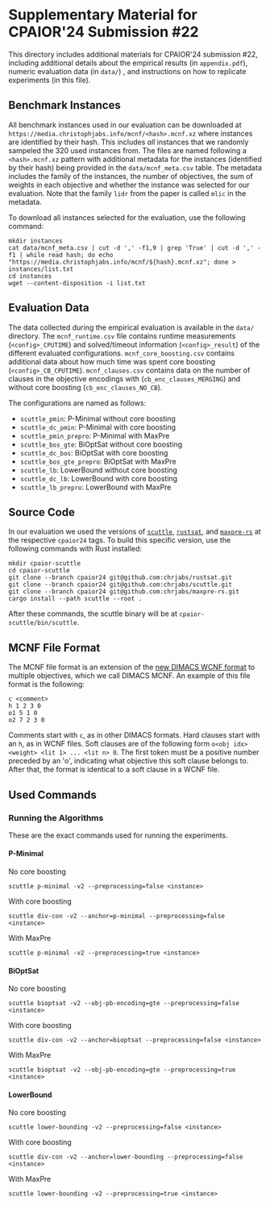 # Supplementary Material for CPAIOR'24 Submission #22

This directory includes additional materials for CPAIOR'24 submission #22,
including additional details about the empirical results (in `appendix.pdf`),
numeric evaluation data (in `data/`) , and instructions on how to replicate
experiments (in this file).

## Benchmark Instances

All benchmark instances used in our evaluation can be downloaded at
`https://media.christophjabs.info/mcnf/<hash>.mcnf.xz` where instances are identified by their hash.
This includes _all_ instances that we randomly sampeled the 320 used
instances from.  The files are named following a `<hash>.mcnf.xz` pattern with
additional metadata for the instances (identified by their hash) being provided
in the `data/mcnf_meta.csv` table.  The metadata includes the family of the
instances, the number of objectives, the sum of weights in each objective and
whether the instance was selected for our evaluation.  Note that the family
`lidr` from the paper is called `mlic` in the metadata.

To download all instances selected for the evaluation, use the following command:
```
mkdir instances
cat data/mcnf_meta.csv | cut -d ',' -f1,9 | grep 'True' | cut -d ',' -f1 | while read hash; do echo "https://media.christophjabs.info/mcnf/${hash}.mcnf.xz"; done > instances/list.txt
cd instances
wget --content-disposition -i list.txt
```

## Evaluation Data

The data collected during the empirical evaluation is available in the `data/`
directory.  The `mcnf_runtime.csv` file contains runtime measurements
(`<config>_CPUTIME`) and solved/timeout information (`<config>_result`) of the
different evaluated configurations.  `mcnf_core_boosting.csv` contains
additional data about how much time was spent core boosting
(`<config>_CB_CPUTIME`).  `mcnf_clauses.csv` contains data on the number of
clauses in the objective encodings with (`cb_enc_clauses_MERGING`) and without
core boosting (`cb_enc_clauses_NO_CB`).

The configurations are named as follows:
- `scuttle_pmin`: P-Minimal without core boosting
- `scuttle_dc_pmin`: P-Minimal with core boosting
- `scuttle_pmin_prepro`: P-Minimal with MaxPre
- `scuttle_bos_gte`: BiOptSat without core boosting
- `scuttle_dc_bos`: BiOptSat with core boosting
- `scuttle_bos_gte_prepro`: BiOptSat with MaxPre
- `scuttle_lb`: LowerBound without core boosting
- `scuttle_dc_lb`: LowerBound with core boosting
- `scuttle_lb_prepro`: LowerBound with MaxPre

## Source Code

In our evaluation we used the versions of
[`scuttle`](https://github.com/chrjabs/scuttle),
[`rustsat`](https://github.com/chrjabs/rustsat), and
[`maxpre-rs`](https://github.com/chrjabs/maxpre-rs) at the respective
`cpaior24` tags. To build this specific version, use the following commands
with Rust installed:

```
mkdir cpaior-scuttle
cd cpaior-scuttle
git clone --branch cpaior24 git@github.com:chrjabs/rustsat.git
git clone --branch cpaior24 git@github.com:chrjabs/scuttle.git
git clone --branch cpaior24 git@github.com:chrjabs/maxpre-rs.git
cargo install --path scuttle --root .
```

After these commands, the scuttle binary will be at `cpaior-scuttle/bin/scuttle`.

##

## MCNF File Format

The MCNF file format is an extension of the [new DIMACS WCNF
format](https://maxsat-evaluations.github.io/2022/rules.html#input) to multiple
objectives, which we call DIMACS MCNF. An example of this file format is the
following:

```text
c <comment>
h 1 2 3 0
o1 5 1 0
o2 7 2 3 0
```

Comments start with `c`, as in other DIMACS formats. Hard clauses start
with an `h`, as in WCNF files. Soft clauses are of the following form
`o<obj idx> <weight> <lit 1> ... <lit n> 0`. The first token must be a
positive number preceded by an 'o', indicating what objective this soft
clause belongs to. After that, the format is identical to a soft clause
in a WCNF file.

## Used Commands

### Running the Algorithms

These are the exact commands used for running the experiments.

#### P-Minimal

No core boosting
```
scuttle p-minimal -v2 --preprocessing=false <instance>
```

With core boosting
```
scuttle div-con -v2 --anchor=p-minimal --preprocessing=false <instance>
```

With MaxPre
```
scuttle p-minimal -v2 --preprocessing=true <instance>
```

#### BiOptSat

No core boosting
```
scuttle bioptsat -v2 --obj-pb-encoding=gte --preprocessing=false <instance>
```

With core boosting
```
scuttle div-con -v2 --anchor=bioptsat --preprocessing=false <instance>
```

With MaxPre
```
scuttle bioptsat -v2 --obj-pb-encoding=gte --preprocessing=true <instance>
```

#### LowerBound

No core boosting
```
scuttle lower-bounding -v2 --preprocessing=false <instance>
```

With core boosting
```
scuttle div-con -v2 --anchor=lower-bounding --preprocessing=false <instance>
```

With MaxPre
```
scuttle lower-bounding -v2 --preprocessing=true <instance>
```
